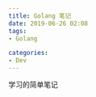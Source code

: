 ```yaml
---
title: Golang 笔记
date: 2019-06-26 02:08
tags:
- Golang

categories:
- Dev
---
```

学习的简单笔记
<!--more-->

